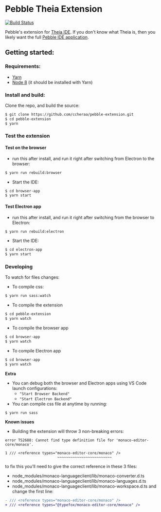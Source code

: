 # Pebble Theia Extension
[![Build Status](https://travis-ci.com/evolvedbinary/pebble-extension.svg?branch=master)](https://travis-ci.com/evolvedbinary/pebble-extension)

Pebble's extension for [Theia IDE](https://theia-ide.org).
If you don't know what Theia is, then you likely want the full [Pebble IDE application](https://github.com/evolvedbinary/pebble).



## Getting started:
### Requirements:
* [Yarn](https://yarnpkg.com/lang/en/docs/install/#install-via-chocolatey)
* [Node 8](https://nodejs.org/dist/v8.11.4/) (it should be installed with Yarn)
### Install and build:
Clone the repo, and build the source:
```bash
$ git clone https://github.com/ccheraa/pebble-extension.git
$ cd pebble-extension
$ yarn
```
### Test the extension
#### Test on the browser
* run this after install, and run it right after switching from Electron to the browser:
```bash
$ yarn run rebuild:browser
```
* Start the IDE:
```bash
$ cd browser-app
$ yarn start
```
#### Test Electron app
* run this after install, and run it right after switching from the browser to Electron:
```bash
$ yarn run rebuild:electron
```
* Start the IDE:
```bash
$ cd electron-app
$ yarn start
```
### Developing
To watch for files changes:
* To compile css:
```bash
$ yarn run sass:watch
```
* To compile the extension
```bash
$ cd pebble-extension
$ yarn watch
```
* To compile the browser app
```bash
$ cd browser-app
$ yarn watch
```
* To compile Electron app
```bash
$ cd browser-app
$ yarn watch
```

**Extra**
- You can debug both the browser and Electron apps using VS Code launch configurations:
  - `"Start Browser Backend"`
  - `"Start Electron Backend"`
- You can compile css file at anytime by running:
```bash
$ yarn run sass
```
**Known issues**
- Building the extension will throw 3 non-breaking errors:
```
error TS2688: Cannot find type definition file for 'monaco-editor-core/monaco'.

1 /// <reference types="monaco-editor-core/monaco" />
                        ~~~~~~~~~~~~~~~~~~~~~~~~~
```
to fix this you'll need to give the correct reference in these 3 files:
  - node_modules/monaco-languageclient/lib/monaco-converter.d.ts
  - node_modules/monaco-languageclient/lib/monaco-languages.d.ts
  - node_modules/monaco-languageclient/lib/monaco-workspace.d.ts
and change the first line:
```diff
- /// <reference types="monaco-editor-core/monaco" />
+ /// <reference types="@typefox/monaco-editor-core/monaco" />
```